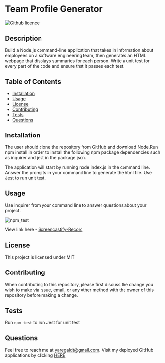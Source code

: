 # Team Profile Generator
  ![Github licence](http://img.shields.io/badge/license-MIT-blue.svg)
  
  
  ## Description 
  Build a Node.js command-line application that takes in information about employees on a software engineering team, then generates an HTML webpage that displays summaries for each person. Write a unit test for every part of the code and ensure that it passes each test. 
  
  ## Table of Contents
  * [Installation](#installation)
  * [Usage](#usage)
  * [License](#license)
  * [Contributing](#contributing)
  * [Tests](#tests)
  * [Questions](#questions)
  
  ## Installation 
  The user should clone the repository from GitHub and download Node.Run npm install in order to install the following npm package dependencies such as inquirer and jest in the package.json.

  The application will start by running node index.js in the command line. Answer the prompts in your command line to generate the html file. Use Jest to run unit test. 
  
  ## Usage 
  Use inquirer from your command line to answer questions about your project.
  
  ![npm_test](https://user-images.githubusercontent.com/88856885/155646000-e16edc38-53d1-4575-8f76-01ddfdd7432d.png)


  View link here - [Screencastify-Record](https://drive.google.com/file/d/1u-YH6yMH8ZJA38kH7rXKzWsgiMPKEdMJ/view?usp=sharing)
  
  ## License 
  This project is licensed under MIT
  
  ## Contributing 
  When contributing to this repository, please first discuss the change you wish to make via issue, email, or any other method with the owner of this repository before making a change.
  
  ## Tests
  Run `npm test` to run Jest for unit test
  
  ## Questions
  Feel free to reach me at yaregaldt@gmail.com. Visit my deployed GitHub applications by clicking [HERE](https://github.com/Yaregaldt)
